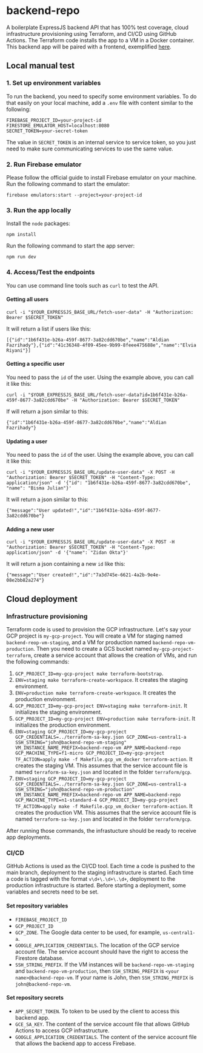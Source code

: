 # backend-repo

A boilerplate ExpressJS backend API that has 100% test coverage, cloud infrastructure provisioning using Terraform, and CI/CD using GitHub Actions.
The Terraform code installs the app to a VM in a Docker container.
This backend app will be paired with a frontend, exemplified [here](https://github.com/aldian/frontend-repo).

## Local manual test

### 1. Set up environment variables

To run the backend, you need to specify some environment variables. To do that easily on your local machine, add a `.env` file with content similar to the following:
```
FIREBASE_PROJECT_ID=your-project-id
FIRESTORE_EMULATOR_HOST=localhost:8080
SECRET_TOKEN=your-secret-token
```
The value in `SECRET_TOKEN` is an internal service to service token, so you just need to make sure communicating services to use the same value. 

### 2. Run Firebase emulator

Please follow the official guide to install Firebase emulator on your machine.
Run the following command to start the emulator:
```
firebase emulators:start --project=your-project-id
```

### 3. Run the app locally
Install the `node` packages:
```
npm install
```
Run the following command to start the app server:
```
npm run dev
```

### 4. Access/Test the endpoints

You can use command line tools such as `curl` to test the API.

#### Getting all users
```
curl -i "$YOUR_EXPRESSJS_BASE_URL/fetch-user-data" -H "Authorization: Bearer $SECRET_TOKEN"
```
It will return a list if users like this:
```
[{"id":"1b6f431e-b26a-459f-8677-3a82cdd670be","name":"Aldian Fazrihady"},{"id":"41c36348-4f09-45ee-9b99-8feee475688e","name":"Elvia Riyani"}]
```
#### Getting a specific user
You need to pass the `id` of the user. Using the example above, you can call it like this:
```
curl -i "$YOUR_EXPRESSJS_BASE_URL/fetch-user-data?id=1b6f431e-b26a-459f-8677-3a82cdd670be" -H "Authorization: Bearer $SECRET_TOKEN"
```
If will return a json similar to this:
```
{"id":"1b6f431e-b26a-459f-8677-3a82cdd670be","name":"Aldian Fazrihady"}
```
#### Updating a user
You need to pass the `id` of the user. Using the example above, you can call it like this:
```
curl -i "$YOUR_EXPRESSJS_BASE_URL/update-user-data" -X POST -H "Authorization: Bearer $SECRET_TOKEN" -H "Content-Type: application/json" -d '{"id": "1b6f431e-b26a-459f-8677-3a82cdd670be", "name": "Bisma Julian"}'
```
It will return a json similar to this:
```
{"message":"User updated!","id":"1b6f431e-b26a-459f-8677-3a82cdd670be"}
```
#### Adding a new user
```
curl -i "$YOUR_EXPRESSJS_BASE_URL/update-user-data" -X POST -H "Authorization: Bearer $SECRET_TOKEN" -H "Content-Type: application/json" -d '{"name": "Zidan Okta"}'
```
It will return a json containing a new `id` like this:
```
{"message":"User created!","id":"7a3d745e-6621-4a2b-9e4e-08e2bb82a274"}
```  

## Cloud deployment

### Infrastructure provisioning

Terraform code is used to provision the GCP infrastructure.
Let's say your GCP project is `my-gcp-project`. You will create a VM for staging named `backend-reop-vm-staging`, and a VM for production named `backend-repo-vm-production`. Then you need to create a GCS bucket named `my-gcp-project-terraform`, create a service account that allows the creation of VMs, and run the following commands:
1. `GCP_PROJECT_ID=my-gcp-project make terraform-bootstrap`.
2. `ENV=staging make terraform-create-workspace`. It creates the staging environment.
3. `ENV=production make terraform-create-workspace`. It creates the production environment.
4. `GCP_PROJECT_ID=my-gcp-project ENV=staging make terraform-init`. It initializes the staging environment.
5. `GCP_PROJECT_ID=my-gcp-project ENV=production make terraform-init`. It initializes the production environment.
6. `ENV=staging GCP_PROJECT_ID=my-gcp-project GCP_CREDENTIALS=../terraform-sa-key.json GCP_ZONE=us-central1-a SSH_STRING="john@backend-repo-vm-staging" VM_INSTANCE_NAME_PREFIX=backend-repo-vm APP_NAME=backend-repo GCP_MACHINE_TYPE=f1-micro GCP_PROJECT_ID=my-gcp-project TF_ACTION=apply make -f Makefile.gcp_vm_docker terraform-action`. It creates the staging VM. This assumes that the service account file is named `terraform-sa-key.json` and located in the folder `terraform/gcp`.
7. `ENV=staging GCP_PROJECT_ID=my-gcp-project GCP_CREDENTIALS=../terraform-sa-key.json GCP_ZONE=us-central1-a SSH_STRING="john@backend-repo-vm-production" VM_INSTANCE_NAME_PREFIX=backend-repo-vm APP_NAME=backend-repo GCP_MACHINE_TYPE=n1-standard-4 GCP_PROJECT_ID=my-gcp-project TF_ACTION=apply make -f Makefile.gcp_vm_docker terraform-action`. It creates the production VM. This assumes that the service account file is named `terraform-sa-key.json` and located in the folder `terraform/gcp`.

After running those commands, the infrastucture should be ready to receive app deployments.

### CI/CD

GitHub Actions is used as the CI/CD tool. 
Each time a code is pushed to the main branch, deployment to the staging infrastructure is started.
Each time a code is tagged with the format `v\d+\.\d+\.\d+`, deployment to the production infrastructure is started.
Before starting a deployment, some variables and secrets need to be set.

#### Set repository variables
* `FIREBASE_PROJECT_ID`
* `GCP_PROJECT_ID`
* `GCP_ZONE`. The Google data center to be used, for example, `us-central1-a`.
* `GOOGLE_APPLICATION_CREDENTIALS`. The location of the GCP service account file. The service account should have the right to access the Firestore database.
* `SSH_STRING_PREFIX`. If the VM instances will be `backend-repo-vm-staging` and `backend-repo-vm-production`, then `SSH_STRING_PREFIX` is `<your name>@backend-repo-vm`. If your name is John, then `SSH_STRING_PREFIX` is `john@backend-repo-vm`.

#### Set repository secrets
* `APP_SECRET_TOKEN`. To token to be used by the client to access this backend app.
* `GCE_SA_KEY`. The content of the service account file that allows GitHub Actions to access GCP infrastructure.
* `GOOGLE_APPLICATION_CREDENTIALS`. The content of the service account file that allows the backend app to access Firebase.
